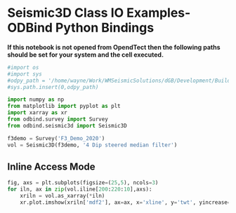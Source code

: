 # Seismic3D Class IO Examples- ODBind Python Bindings


**If this notebook is not opened from OpendTect then the following paths should be set for your system and the cell executed.**

```python
#import os
#import sys
#odpy_path = '/home/wayne/Work/WMSeismicSolutions/dGB/Development/Build/bin/od7.0/bin/python'
#sys.path.insert(0,odpy_path)
```

```python
import numpy as np
from matplotlib import pyplot as plt
import xarray as xr
from odbind.survey import Survey
from odbind.seismic3d import Seismic3D
```

```python
f3demo = Survey('F3_Demo_2020')
vol = Seismic3D(f3demo, '4 Dip steered median filter')
```

## Inline Access Mode

```python
fig, axs = plt.subplots(figsize=(25,5), ncols=3)
for iln, ax in zip(vol.iline[200:220:10],axs):
    xriln = vol.as_xarray(*iln)
    xr.plot.imshow(xriln['mdf2'], ax=ax, x='xline', y='twt', yincrease=False, cmap='Greys')
```
